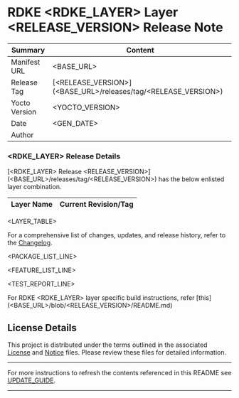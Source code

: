 
# RDKE <RDKE_LAYER> Layer <RELEASE_VERSION> Release Note

| Summary       | Content |
|---------------|---------|
| Manifest URL  | <BASE_URL> |
| Release Tag   | [<RELEASE_VERSION>](<BASE_URL>/releases/tag/<RELEASE_VERSION>) |
| Yocto Version | <YOCTO_VERSION> |
| Date          | <GEN_DATE> |
| Author        | <AUTHOR> |


### <RDKE_LAYER> Release Details
[<RDKE_LAYER> Release <RELEASE_VERSION>](<BASE_URL>/releases/tag/<RELEASE_VERSION>) has the below enlisted layer combination.

| Layer Name | Current Revision/Tag |
|------------|-------------------|
<LAYER_TABLE>

For a comprehensive list of changes, updates, and release history, refer to the [Changelog](CHANGELOG.md).

<PACKAGE_LIST_LINE>

<FEATURE_LIST_LINE>

<TEST_REPORT_LINE>

For RDKE <RDKE_LAYER> layer specific build instructions, refer [this](<BASE_URL>/blob/<RELEASE_VERSION>/README.md)

## License Details
This project is distributed under the terms outlined in the associated [License](LICENSE) and [Notice](NOTICE) files. Please review these files for detailed information.

---

For more instructions to refresh the contents referenced in this README see [UPDATE_GUIDE](Tools/UPDATE_GUIDE.md).

---
